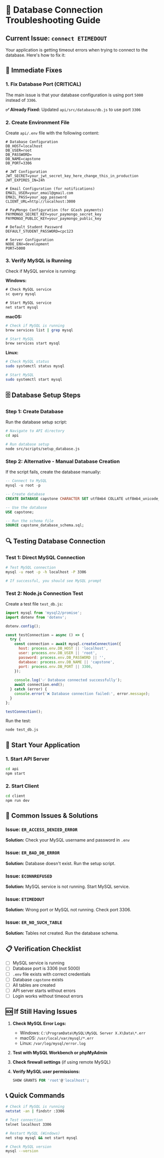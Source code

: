 # 🔧 Database Connection Troubleshooting Guide

## Current Issue: `connect ETIMEDOUT`

Your application is getting timeout errors when trying to connect to the database. Here's how to fix it:

## 🚨 **Immediate Fixes**

### 1. **Fix Database Port (CRITICAL)**
The main issue is that your database configuration is using port `5000` instead of `3306`.

**✅ Already Fixed:** Updated `api/src/database/db.js` to use port `3306`

### 2. **Create Environment File**
Create `api/.env` file with the following content:

```env
# Database Configuration
DB_HOST=localhost
DB_USER=root
DB_PASSWORD=
DB_NAME=capstone
DB_PORT=3306

# JWT Configuration
JWT_SECRET=your_jwt_secret_key_here_change_this_in_production
JWT_EXPIRES_IN=24h

# Email Configuration (for notifications)
EMAIL_USER=your_email@gmail.com
EMAIL_PASS=your_app_password
CLIENT_URL=http://localhost:3000

# PayMongo Configuration (for GCash payments)
PAYMONGO_SECRET_KEY=your_paymongo_secret_key
PAYMONGO_PUBLIC_KEY=your_paymongo_public_key

# Default Student Password
DEFAULT_STUDENT_PASSWORD=cpc123

# Server Configuration
NODE_ENV=development
PORT=5000
```

### 3. **Verify MySQL is Running**
Check if MySQL service is running:

**Windows:**
```cmd
# Check MySQL service
sc query mysql

# Start MySQL service
net start mysql
```

**macOS:**
```bash
# Check if MySQL is running
brew services list | grep mysql

# Start MySQL
brew services start mysql
```

**Linux:**
```bash
# Check MySQL status
sudo systemctl status mysql

# Start MySQL
sudo systemctl start mysql
```

## 🗄️ **Database Setup Steps**

### Step 1: Create Database
Run the database setup script:

```bash
# Navigate to API directory
cd api

# Run database setup
node src/scripts/setup_database.js
```

### Step 2: Alternative - Manual Database Creation
If the script fails, create the database manually:

```sql
-- Connect to MySQL
mysql -u root -p

-- Create database
CREATE DATABASE capstone CHARACTER SET utf8mb4 COLLATE utf8mb4_unicode_ci;

-- Use the database
USE capstone;

-- Run the schema file
SOURCE capstone_database_schema.sql;
```

## 🔍 **Testing Database Connection**

### Test 1: Direct MySQL Connection
```bash
# Test MySQL connection
mysql -u root -p -h localhost -P 3306

# If successful, you should see MySQL prompt
```

### Test 2: Node.js Connection Test
Create a test file `test_db.js`:

```javascript
import mysql from 'mysql2/promise';
import dotenv from 'dotenv';

dotenv.config();

const testConnection = async () => {
  try {
    const connection = await mysql.createConnection({
      host: process.env.DB_HOST || 'localhost',
      user: process.env.DB_USER || 'root',
      password: process.env.DB_PASSWORD || '',
      database: process.env.DB_NAME || 'capstone',
      port: process.env.DB_PORT || 3306,
    });
    
    console.log('✅ Database connected successfully');
    await connection.end();
  } catch (error) {
    console.error('❌ Database connection failed:', error.message);
  }
};

testConnection();
```

Run the test:
```bash
node test_db.js
```

## 🚀 **Start Your Application**

### 1. Start API Server
```bash
cd api
npm start
```

### 2. Start Client
```bash
cd client
npm run dev
```

## 🔧 **Common Issues & Solutions**

### Issue: `ER_ACCESS_DENIED_ERROR`
**Solution:** Check your MySQL username and password in `.env`

### Issue: `ER_BAD_DB_ERROR`
**Solution:** Database doesn't exist. Run the setup script.

### Issue: `ECONNREFUSED`
**Solution:** MySQL service is not running. Start MySQL service.

### Issue: `ETIMEDOUT`
**Solution:** Wrong port or MySQL not running. Check port 3306.

### Issue: `ER_NO_SUCH_TABLE`
**Solution:** Tables not created. Run the database schema.

## 📋 **Verification Checklist**

- [ ] MySQL service is running
- [ ] Database port is 3306 (not 5000)
- [ ] `.env` file exists with correct credentials
- [ ] Database `capstone` exists
- [ ] All tables are created
- [ ] API server starts without errors
- [ ] Login works without timeout errors

## 🆘 **If Still Having Issues**

1. **Check MySQL Error Logs:**
   - Windows: `C:\ProgramData\MySQL\MySQL Server X.X\Data\*.err`
   - macOS: `/usr/local/var/mysql/*.err`
   - Linux: `/var/log/mysql/error.log`

2. **Test with MySQL Workbench or phpMyAdmin**

3. **Check firewall settings** (if using remote MySQL)

4. **Verify MySQL user permissions:**
   ```sql
   SHOW GRANTS FOR 'root'@'localhost';
   ```

## 📞 **Quick Commands**

```bash
# Check if MySQL is running
netstat -an | findstr :3306

# Test connection
telnet localhost 3306

# Restart MySQL (Windows)
net stop mysql && net start mysql

# Check MySQL version
mysql --version
```
